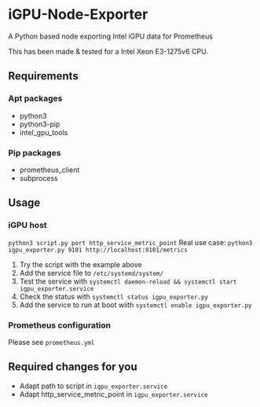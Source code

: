 # iGPU-Node-Exporter
A Python based node exporting Intel iGPU data for Prometheus

This has been made & tested for a Intel Xeon E3-1275v6 CPU.


## Requirements
### Apt packages
 - python3
 - python3-pip
 - intel_gpu_tools

### Pip packages
 - prometheus_client
 - subprocess

## Usage
### iGPU host
`python3 script.py port http_service_metric_point`
Real use case: `python3 igpu_exporter.py 9101 http://localhost:9101/metrics`

1. Try the script with the example above
2. Add the service file to `/etc/systemd/system/`
3. Test the service with `systemctl daemon-reload && systemctl start igpu_exporter.service`
4. Check the status with `systemctl status igpu_exporter.py`
5. Add the service to run at boot wiith `systemctl enable igpu_exporter.py`

### Prometheus configuration
Please see `prometheus.yml`

## Required changes for you
 - Adapt path to script in `igpu_exporter.service`
 - Adapt http_service_metric_point in `igpu_exporter.service`
